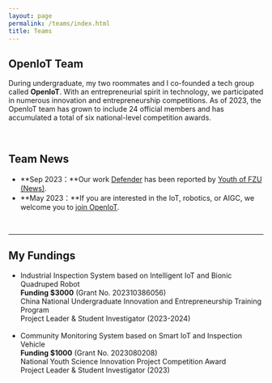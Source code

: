 ```yaml
---
layout: page
permalink: /teams/index.html
title: Teams
---
```


## OpenIoT Team

During undergraduate, my two roommates and I co-founded a tech group called **OpenIoT**. With an entrepreneurial spirit in technology, we participated in numerous innovation and entrepreneurship competitions. As of 2023, the OpenIoT team has grown to include 24 official members and has accumulated a total of six national-level competition awards.

<br>

## Team News

- **Sep 2023：**Our work [Defender](https://fzuiot.site/) has been reported by [Youth of FZU (News)](https://mp.weixin.qq.com/s/MF2NJQtEHsVwsm8Ym-l7Gg).
- **May 2023：**If you are interested in the IoT, robotics, or AIGC, we welcome you to [join OpenIoT](https://fzuiot.site/english/).

<br>

---

## My Fundings

- Industrial Inspection System based on Intelligent IoT and Bionic Quadruped Robot<br>**Funding $3000** (Grant No. 202310386056)<br>China National Undergraduate Innovation and Entrepreneurship Training Program<br>Project Leader & Student Investigator (2023-2024)<br><br>
- Community Monitoring System based on Smart IoT and Inspection Vehicle<br>**Funding $1000** (Grant No. 2023080208)<br>National Youth Science Innovation Project Competition Award<br>Project Leader & Student Investigator (2023)<br><br>



<br>

